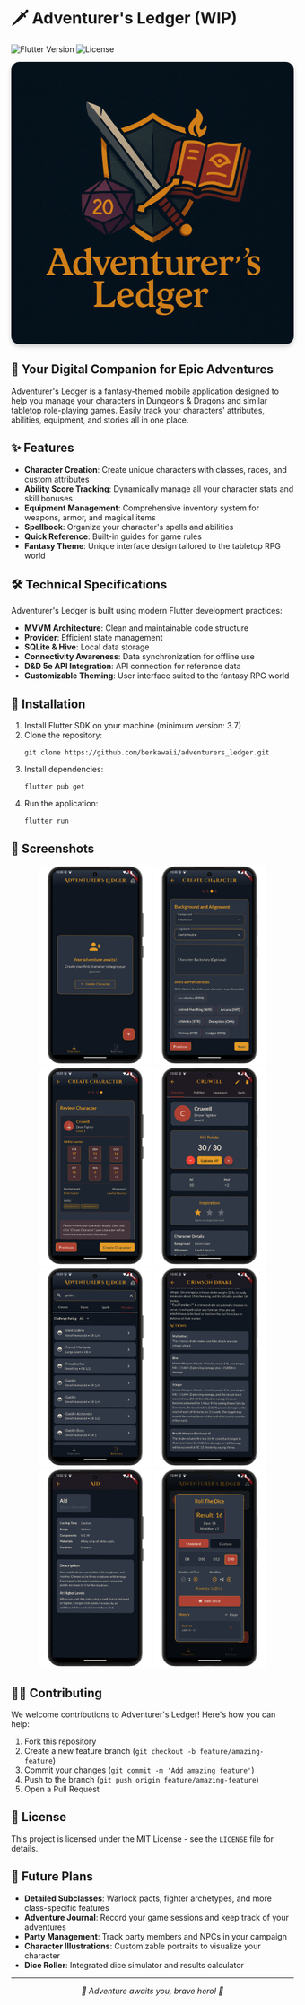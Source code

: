 # 🗡️ Adventurer's Ledger (WIP)

![Flutter Version](https://img.shields.io/badge/Flutter-3.7+-blue.svg)
![License](https://img.shields.io/badge/License-MIT-green.svg)

<p align="center">
  <img src="assets/images/adventurersLedger.png" alt="Adventurer's Ledger" width="600" style="border-radius: 15px; box-shadow: 0 4px 8px rgba(0,0,0,0.2);" />
</p>

## 📜 Your Digital Companion for Epic Adventures

Adventurer's Ledger is a fantasy-themed mobile application designed to help you manage your characters in Dungeons & Dragons and similar tabletop role-playing games. Easily track your characters' attributes, abilities, equipment, and stories all in one place.

## ✨ Features

- **Character Creation**: Create unique characters with classes, races, and custom attributes
- **Ability Score Tracking**: Dynamically manage all your character stats and skill bonuses
- **Equipment Management**: Comprehensive inventory system for weapons, armor, and magical items
- **Spellbook**: Organize your character's spells and abilities
- **Quick Reference**: Built-in guides for game rules
- **Fantasy Theme**: Unique interface design tailored to the tabletop RPG world

## 🛠️ Technical Specifications

Adventurer's Ledger is built using modern Flutter development practices:

- **MVVM Architecture**: Clean and maintainable code structure
- **Provider**: Efficient state management
- **SQLite & Hive**: Local data storage
- **Connectivity Awareness**: Data synchronization for offline use
- **D&D 5e API Integration**: API connection for reference data
- **Customizable Theming**: User interface suited to the fantasy RPG world

## 🚀 Installation

1. Install Flutter SDK on your machine (minimum version: 3.7)
2. Clone the repository:
   ```
   git clone https://github.com/berkawaii/adventurers_ledger.git
   ```
3. Install dependencies:
   ```
   flutter pub get
   ```
4. Run the application:
   ```
   flutter run
   ```

## 📱 Screenshots

<p align="center">
  <img src="assets/screenshots/homepage.png" alt="Character List" width="200" />
  <img src="assets/screenshots/create_character.png" alt="Character Creation" width="200" /> 
  <img src="assets/screenshots/character_creation.png" alt="Character Creation" width="200" /> 
  <img src="assets/screenshots/character.png" alt="Character" width="200" /> 
  <img src="assets/screenshots/reference_guide.png" alt="Reference Guide" width="200" />
  <img src="assets/screenshots/monster_details.png" alt="Monster Details" width="200" />
  <img src="assets/screenshots/spell_detail.png" alt="Spell Detail" width="200" />
  <img src="assets/screenshots/dice_roller.png" alt="Dice Roller" width="200" />
</p>

## 🧙‍♂️ Contributing

We welcome contributions to Adventurer's Ledger! Here's how you can help:

1. Fork this repository
2. Create a new feature branch (`git checkout -b feature/amazing-feature`)
3. Commit your changes (`git commit -m 'Add amazing feature'`)
4. Push to the branch (`git push origin feature/amazing-feature`)
5. Open a Pull Request

## 📄 License

This project is licensed under the MIT License - see the `LICENSE` file for details.

## 🔮 Future Plans

- **Detailed Subclasses**: Warlock pacts, fighter archetypes, and more class-specific features
- **Adventure Journal**: Record your game sessions and keep track of your adventures
- **Party Management**: Track party members and NPCs in your campaign
- **Character Illustrations**: Customizable portraits to visualize your character
- **Dice Roller**: Integrated dice simulator and results calculator

---

<p align="center">
  <i>🎲 Adventure awaits you, brave hero! 🎲</i>
</p>
